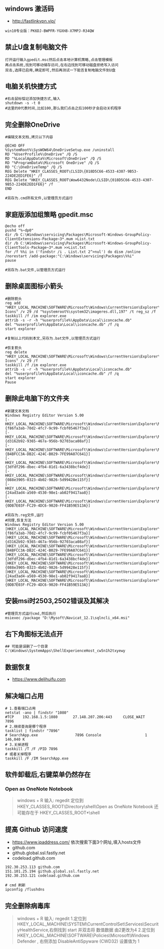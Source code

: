 ## windows 激活码

- http://fastlinkvpn.vip/

```text
win10专业版：PK6DJ-BWPFR-YGXH8-X7MPJ-R34QW
```

## 禁止U盘复制电脑文件
```text
打开运行输入gpedit.msc然后点击本地计算机策略,点击管理模板
再点击系统,找到可移动储存访问,在右边找到可移动磁盘拒绝写入访问
双击,选择已启用,确定即可,然后再测试一下能否复制电脑文件到U盘
```

## 电脑关机快捷方式
```shell script
#右击鼠标惦记添加快捷方式,输入
shutdown -s -t 0
#这里的0代表时间,比如100,那么我们点击之后100秒才会启动关机程序
```

## 完全删除OneDrive
```shell script
#编辑文本文档,拷贝以下内容

@ECHO OFF
%SystemRoot%\SysWOW64\OneDriveSetup.exe /uninstall
RD "%UserProfile%\OneDrive" /Q /S
RD "%LocalAppData%\Microsoft\OneDrive" /Q /S
RD "%ProgramData%\Microsoft OneDrive" /Q /S
RD "C:\OneDriveTemp" /Q /S
REG Delete "HKEY_CLASSES_ROOT\CLSID\{018D5C66-4533-4307-9B53-224DE2ED1FE6}" /f
REG Delete "HKEY_CLASSES_ROOT\Wow6432Node\CLSID\{018D5C66-4533-4307-9B53-224DE2ED1FE6}" /f
END

#另存为.cmd所有文件,以管理员方式运行
```

## 家庭版添加组策略 gpedit.msc
```shell script
@echo off
pushd "%~dp0"
dir /b C:\Windows\servicing\Packages\Microsoft-Windows-GroupPolicy-ClientExtensions-Package~3*.mum >List.txt
dir /b C:\Windows\servicing\Packages\Microsoft-Windows-GroupPolicy-ClientTools-Package~3*.mum >>List.txt
for /f %%i in ('findstr /i . List.txt 2^>nul') do dism /online /norestart /add-package:"C:\Windows\servicing\Packages\%%i"
pause

#另存为.bat文件,以管理员方式运行
```

## 删除桌面图标小箭头
```shell script
#删除箭头
reg add "HKEY_LOCAL_MACHINE\SOFTWARE\Microsoft\Windows\CurrentVersion\Explorer\Shell Icons" /v 29 /d "%systemroot%\system32\imageres.dll,197" /t reg_sz /f
taskkill /f /im explorer.exe
attrib -s -r -h "%userprofile%\AppData\Local\iconcache.db"
del "%userprofile%\AppData\Local\iconcache.db" /f /q
start explorer

#复制以上代码到本文,另存为.bat文件,以管理员方式运行

#恢复箭头
reg delete "HKEY_LOCAL_MACHINE\SOFTWARE\Microsoft\Windows\CurrentVersion\Explorer\Shell Icons" /v 29 /f
taskkill /f /im explorer.exe
attrib -s -r -h "%userprofile%\AppData\Local\iconcache.db"
del "%userprofile%\AppData\Local\iconcache.db" /f /q
start explorer
Pause
```

## 删除此电脑下的文件夹
```shell script
#新建文本文档
Windows Registry Editor Version 5.00
[-HKEY_LOCAL_MACHINE\SOFTWARE\Microsoft\Windows\CurrentVersion\Explorer\MyComputer\NameSpace\{f86fa3ab-70d2-4fc7-9c99-fcbf05467f3a}]
[-HKEY_LOCAL_MACHINE\SOFTWARE\Microsoft\Windows\CurrentVersion\Explorer\MyComputer\NameSpace\{d3162b92-9365-467a-956b-92703aca08af}]
[-HKEY_LOCAL_MACHINE\SOFTWARE\Microsoft\Windows\CurrentVersion\Explorer\MyComputer\NameSpace\{B4BFCC3A-DB2C-424C-B029-7FE99A87C641}]
[-HKEY_LOCAL_MACHINE\SOFTWARE\Microsoft\Windows\CurrentVersion\Explorer\MyComputer\NameSpace\{3dfdf296-dbec-4fb4-81d1-6a3438bcf4de}]
[-HKEY_LOCAL_MACHINE\SOFTWARE\Microsoft\Windows\CurrentVersion\Explorer\MyComputer\NameSpace\{088e3905-0323-4b02-9826-5d99428e115f}]
[-HKEY_LOCAL_MACHINE\SOFTWARE\Microsoft\Windows\CurrentVersion\Explorer\MyComputer\NameSpace\{24ad3ad4-a569-4530-98e1-ab02f9417aa8}]
[-HKEY_LOCAL_MACHINE\SOFTWARE\Microsoft\Windows\CurrentVersion\Explorer\MyComputer\NameSpace\{0DB7E03F-FC29-4DC6-9020-FF41B59E513A}]

#另存为.reg文件,运行
#同理,恢复方法
Windows Registry Editor Version 5.00
[HKEY_LOCAL_MACHINE\SOFTWARE\Microsoft\Windows\CurrentVersion\Explorer\MyComputer\NameSpace\{f86fa3ab-70d2-4fc7-9c99-fcbf05467f3a}]
[HKEY_LOCAL_MACHINE\SOFTWARE\Microsoft\Windows\CurrentVersion\Explorer\MyComputer\NameSpace\{d3162b92-9365-467a-956b-92703aca08af}]
[HKEY_LOCAL_MACHINE\SOFTWARE\Microsoft\Windows\CurrentVersion\Explorer\MyComputer\NameSpace\{B4BFCC3A-DB2C-424C-B029-7FE99A87C641}]
[HKEY_LOCAL_MACHINE\SOFTWARE\Microsoft\Windows\CurrentVersion\Explorer\MyComputer\NameSpace\{3dfdf296-dbec-4fb4-81d1-6a3438bcf4de}]
[HKEY_LOCAL_MACHINE\SOFTWARE\Microsoft\Windows\CurrentVersion\Explorer\MyComputer\NameSpace\{088e3905-0323-4b02-9826-5d99428e115f}]
[HKEY_LOCAL_MACHINE\SOFTWARE\Microsoft\Windows\CurrentVersion\Explorer\MyComputer\NameSpace\{24ad3ad4-a569-4530-98e1-ab02f9417aa8}]
[HKEY_LOCAL_MACHINE\SOFTWARE\Microsoft\Windows\CurrentVersion\Explorer\MyComputer\NameSpace\{0DB7E03F-FC29-4DC6-9020-FF41B59E513A}]
```

## 安装msi时2503,2502错误及其解决
```shell script
#管理员方式运行cmd,然后执行
msiexec /package "D:\Mysoft\Navicat_12.1\sqlncli_x64.msi"
```

## 右下角图标无法点开
```shell script
## 可能是误删了一个目录
C:\Windows\SystemApps\ShellExperienceHost_cw5n1h2txyewy
```

## 数据恢复
- https://www.delihuifu.com

## 解决端口占用
```shell script
# 1.查看端口占用
netstat -ano | findstr "1080"
#TCP    192.168.1.5:1080       27.148.207.206:443     CLOSE_WAIT      7896
# 2.继续查询是哪个程序
tasklist | findstr "7896"
# SearchApp.exe                 7896 Console                    1    146,040 K
# 3.关掉进程
taskkill /T /F /PID 7896
# 或者关掉程序
taskkill /F /IM SearchApp.exe
```

## 软件卸载后,右键菜单仍然存在
### Open as OneNote Notebook
> windows + R 输入: regedit
> 定位到 HKEY_CLASSES_ROOT\Directory\shell\Open as OneNote Notebook
> 还可能存在于
> HKEY_CLASSES_ROOT\*\shell

## 提高 Github 访问速度
- https://www.ipaddress.com/
依次搜索下面3个网址,填入hosts文件
- github.com
- github.global.ssl.fastly.net
- codeload.github.com

```shell script
192.30.253.113 github.com
151.101.25.194 github.global.ssl.fastly.net
192.30.253.121 codeload.github.com

# cmd 刷新
ipconfig /flushdns
```

## 完全删除病毒库
> windows + R 输入: regedit
> 1.定位到 HKEY_LOCAL_MACHINE\SYSTEM\CurrentControlSet\Services\SecurityHealthService,右侧找到 start 并双击将 数值数据 由2更改为4
> 2.定位到 HKEY_LOCAL_MACHINE\SOFTWARE\Policies\Microsoft\Windows Defender , 右侧添加 DisableAntiSpyware (CWD32) 设置值为 1
